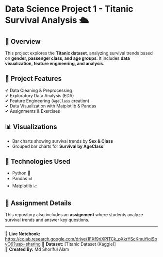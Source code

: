 # Data Science Project 1 - Titanic Survival Analysis 🛳️

## 📌 Overview
This project explores the **Titanic dataset**, analyzing survival trends based on **gender, passenger class, and age groups**. It includes **data visualization, feature engineering, and analysis**.

## 📂 Project Features
✔ Data Cleaning & Preprocessing  
✔ Exploratory Data Analysis (EDA)  
✔ Feature Engineering (`AgeClass` creation)  
✔ Data Visualization with Matplotlib & Pandas  
✔ Assignments & Exercises  

## 📊 Visualizations
- Bar charts showing survival trends by **Sex & Class**
- Grouped bar charts for **Survival by AgeClass**
  
## 🚀 Technologies Used
- Python 🐍
- Pandas 📊
- Matplotlib 📈

## 📄 Assignment Details
This repository also includes an **assignment** where students analyze survival trends and answer key questions.

---

🔗 **Live Notebook:** https://colab.research.google.com/drive/1FXf9riXPITCk_pXkrYScKmuYiqjSbvO9?usp=sharing
📂 **Dataset:** [Titanic Dataset (Kaggle)]  
📌 **Created By:** Md Shoriful Alam
